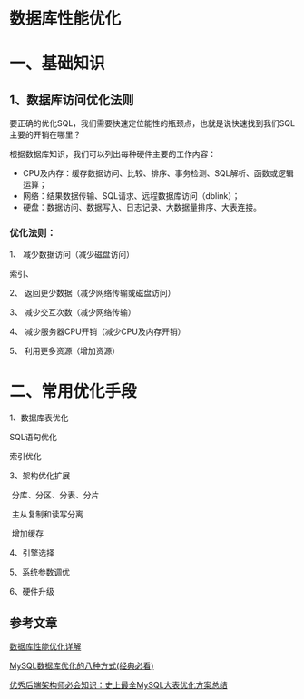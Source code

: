 # 数据库性能优化

# 一、基础知识

## 1、数据库访问优化法则

要正确的优化SQL，我们需要快速定位能性的瓶颈点，也就是说快速找到我们SQL主要的开销在哪里？



根据数据库知识，我们可以列出每种硬件主要的工作内容：

- CPU及内存：缓存数据访问、比较、排序、事务检测、SQL解析、函数或逻辑运算；
- 网络：结果数据传输、SQL请求、远程数据库访问（dblink）；
- 硬盘：数据访问、数据写入、日志记录、大数据量排序、大表连接。



### 优化法则：

1、 减少数据访问（减少磁盘访问）

索引、

2、 返回更少数据（减少网络传输或磁盘访问）

3、 减少交互次数（减少网络传输）

4、 减少服务器CPU开销（减少CPU及内存开销）

5、 利用更多资源（增加资源）



# 二、常用优化手段

1、数据库表优化

SQL语句优化

索引优化



3、架构优化扩展

​	分库、分区、分表、分片

​	主从复制和读写分离

​	增加缓存

4、引擎选择

5、系统参数调优

6、硬件升级



















## 参考文章

[数据库性能优化详解](https://blog.csdn.net/yzllz001/article/details/54848513)

[MySQL数据库优化的八种方式(经典必看)](https://blog.csdn.net/zhangbijun1230/article/details/81608252)

[优秀后端架构师必会知识：史上最全MySQL大表优化方案总结](https://link.zhihu.com/?target=http%3A//www.52im.net/thread-2157-1-1.html)

